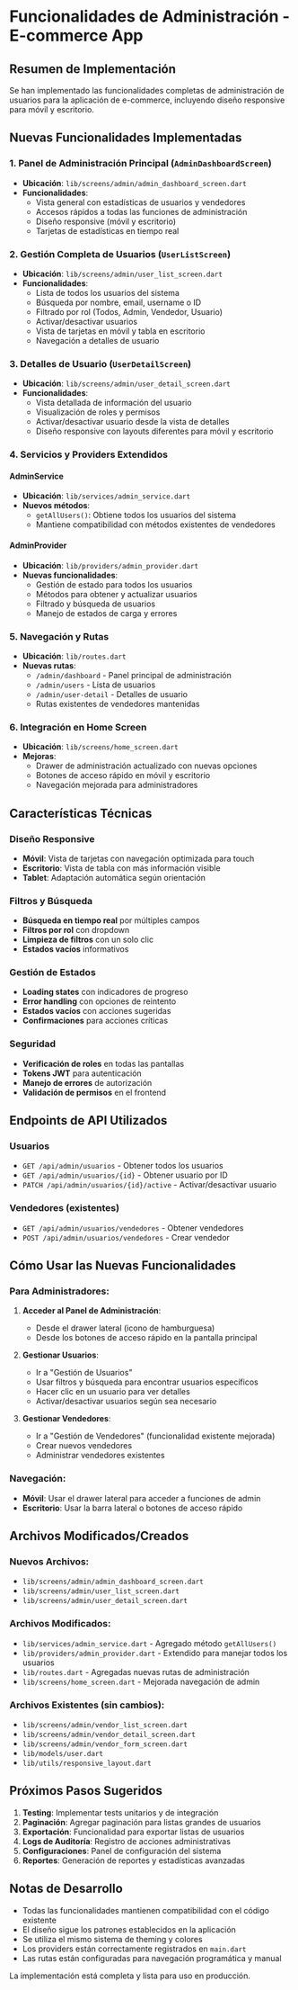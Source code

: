 # Funcionalidades de Administración - E-commerce App

## Resumen de Implementación

Se han implementado las funcionalidades completas de administración de usuarios para la aplicación de e-commerce, incluyendo diseño responsive para móvil y escritorio.

## Nuevas Funcionalidades Implementadas

### 1. **Panel de Administración Principal** (`AdminDashboardScreen`)
- **Ubicación**: `lib/screens/admin/admin_dashboard_screen.dart`
- **Funcionalidades**:
  - Vista general con estadísticas de usuarios y vendedores
  - Accesos rápidos a todas las funciones de administración
  - Diseño responsive (móvil y escritorio)
  - Tarjetas de estadísticas en tiempo real

### 2. **Gestión Completa de Usuarios** (`UserListScreen`)
- **Ubicación**: `lib/screens/admin/user_list_screen.dart`
- **Funcionalidades**:
  - Lista de todos los usuarios del sistema
  - Búsqueda por nombre, email, username o ID
  - Filtrado por rol (Todos, Admin, Vendedor, Usuario)
  - Activar/desactivar usuarios
  - Vista de tarjetas en móvil y tabla en escritorio
  - Navegación a detalles de usuario

### 3. **Detalles de Usuario** (`UserDetailScreen`)
- **Ubicación**: `lib/screens/admin/user_detail_screen.dart`
- **Funcionalidades**:
  - Vista detallada de información del usuario
  - Visualización de roles y permisos
  - Activar/desactivar usuario desde la vista de detalles
  - Diseño responsive con layouts diferentes para móvil y escritorio

### 4. **Servicios y Providers Extendidos**

#### AdminService
- **Ubicación**: `lib/services/admin_service.dart`
- **Nuevos métodos**:
  - `getAllUsers()`: Obtiene todos los usuarios del sistema
  - Mantiene compatibilidad con métodos existentes de vendedores

#### AdminProvider
- **Ubicación**: `lib/providers/admin_provider.dart`
- **Nuevas funcionalidades**:
  - Gestión de estado para todos los usuarios
  - Métodos para obtener y actualizar usuarios
  - Filtrado y búsqueda de usuarios
  - Manejo de estados de carga y errores

### 5. **Navegación y Rutas**
- **Ubicación**: `lib/routes.dart`
- **Nuevas rutas**:
  - `/admin/dashboard` - Panel principal de administración
  - `/admin/users` - Lista de usuarios
  - `/admin/user-detail` - Detalles de usuario
  - Rutas existentes de vendedores mantenidas

### 6. **Integración en Home Screen**
- **Ubicación**: `lib/screens/home_screen.dart`
- **Mejoras**:
  - Drawer de administración actualizado con nuevas opciones
  - Botones de acceso rápido en móvil y escritorio
  - Navegación mejorada para administradores

## Características Técnicas

### Diseño Responsive
- **Móvil**: Vista de tarjetas con navegación optimizada para touch
- **Escritorio**: Vista de tabla con más información visible
- **Tablet**: Adaptación automática según orientación

### Filtros y Búsqueda
- **Búsqueda en tiempo real** por múltiples campos
- **Filtros por rol** con dropdown
- **Limpieza de filtros** con un solo clic
- **Estados vacíos** informativos

### Gestión de Estados
- **Loading states** con indicadores de progreso
- **Error handling** con opciones de reintento
- **Estados vacíos** con acciones sugeridas
- **Confirmaciones** para acciones críticas

### Seguridad
- **Verificación de roles** en todas las pantallas
- **Tokens JWT** para autenticación
- **Manejo de errores** de autorización
- **Validación de permisos** en el frontend

## Endpoints de API Utilizados

### Usuarios
- `GET /api/admin/usuarios` - Obtener todos los usuarios
- `GET /api/admin/usuarios/{id}` - Obtener usuario por ID
- `PATCH /api/admin/usuarios/{id}/active` - Activar/desactivar usuario

### Vendedores (existentes)
- `GET /api/admin/usuarios/vendedores` - Obtener vendedores
- `POST /api/admin/usuarios/vendedores` - Crear vendedor

## Cómo Usar las Nuevas Funcionalidades

### Para Administradores:

1. **Acceder al Panel de Administración**:
   - Desde el drawer lateral (icono de hamburguesa)
   - Desde los botones de acceso rápido en la pantalla principal

2. **Gestionar Usuarios**:
   - Ir a "Gestión de Usuarios"
   - Usar filtros y búsqueda para encontrar usuarios específicos
   - Hacer clic en un usuario para ver detalles
   - Activar/desactivar usuarios según sea necesario

3. **Gestionar Vendedores**:
   - Ir a "Gestión de Vendedores" (funcionalidad existente mejorada)
   - Crear nuevos vendedores
   - Administrar vendedores existentes

### Navegación:
- **Móvil**: Usar el drawer lateral para acceder a funciones de admin
- **Escritorio**: Usar la barra lateral o botones de acceso rápido

## Archivos Modificados/Creados

### Nuevos Archivos:
- `lib/screens/admin/admin_dashboard_screen.dart`
- `lib/screens/admin/user_list_screen.dart`
- `lib/screens/admin/user_detail_screen.dart`

### Archivos Modificados:
- `lib/services/admin_service.dart` - Agregado método `getAllUsers()`
- `lib/providers/admin_provider.dart` - Extendido para manejar todos los usuarios
- `lib/routes.dart` - Agregadas nuevas rutas de administración
- `lib/screens/home_screen.dart` - Mejorada navegación de admin

### Archivos Existentes (sin cambios):
- `lib/screens/admin/vendor_list_screen.dart`
- `lib/screens/admin/vendor_detail_screen.dart`
- `lib/screens/admin/vendor_form_screen.dart`
- `lib/models/user.dart`
- `lib/utils/responsive_layout.dart`

## Próximos Pasos Sugeridos

1. **Testing**: Implementar tests unitarios y de integración
2. **Paginación**: Agregar paginación para listas grandes de usuarios
3. **Exportación**: Funcionalidad para exportar listas de usuarios
4. **Logs de Auditoría**: Registro de acciones administrativas
5. **Configuraciones**: Panel de configuración del sistema
6. **Reportes**: Generación de reportes y estadísticas avanzadas

## Notas de Desarrollo

- Todas las funcionalidades mantienen compatibilidad con el código existente
- El diseño sigue los patrones establecidos en la aplicación
- Se utiliza el mismo sistema de theming y colores
- Los providers están correctamente registrados en `main.dart`
- Las rutas están configuradas para navegación programática y manual

La implementación está completa y lista para uso en producción.